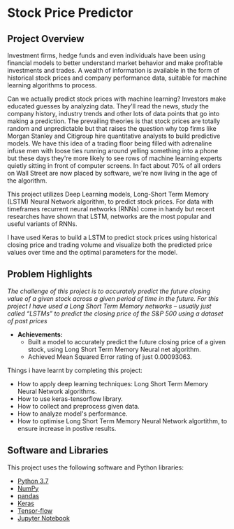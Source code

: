 # Stock Price Predictor

## Project Overview

Investment firms, hedge funds and even individuals have been using financial models to better understand market behavior and make profitable investments and trades. A wealth of information is available in the form of historical stock prices and company performance data, suitable for machine learning algorithms to process.

Can we actually predict stock prices with machine learning? Investors make educated guesses by analyzing data. They'll read the news, study the company history, industry trends and other lots of data points that go into making a prediction. The prevailing theories is that stock prices are totally random and unpredictable but that raises the question why top firms like Morgan Stanley and Citigroup hire quantitative analysts to build predictive models. We have this idea of a trading floor being filled with adrenaline infuse men with loose ties running around yelling something into a phone but these days they're more likely to see rows of machine learning experts quietly sitting in front of computer screens. In fact about 70% of all orders on Wall Street are now placed by software, we're now living in the age of the algorithm.

This project utilizes Deep Learning models, Long-Short Term Memory (LSTM) Neural Network algorithm, to predict stock prices. For data with timeframes recurrent neural networks (RNNs) come in handy but recent researches have shown that LSTM, networks are the most popular and useful variants of RNNs. 

I have used Keras to build a LSTM to predict stock prices using historical closing price and trading volume and visualize both the predicted price values over time and the optimal parameters for the model.


## Problem Highlights
*The challenge of this project is to accurately predict the future closing value of a given stock across a given period of time in the future.  For this project I have used a Long Short Term Memory networks – usually just called “LSTMs” to predict the closing price of the S&P 500 using a dataset of past prices* 

* **Achievements:**
  * Built a model to accurately predict the future closing price of a given stock, using Long Short Term Memory Neural net algorithm. 
  * Achieved Mean Squared Error rating of just 0.00093063.

Things i have learnt by completing this project:
* How to apply deep learning techniques: Long Short Term Memory Neural Network algorithms.
* How to use keras-tensorflow library.
* How to collect and preprocess given data.
* How to analyze model's performance.
* How to optimise Long Short Term Memory Neural Network algortithm, to ensure increase in postive results.


## Software and Libraries
This project uses the following software and Python libraries:

* [Python 3.7](https://www.python.org/download/releases/3.7/) 
* [NumPy](http://www.numpy.org/)
* [pandas](http://pandas.pydata.org/)
* [Keras](https://keras.io/)
* [Tensor-flow](https://www.tensorflow.org)
* [Jupyter Notebook](http://ipython.org/notebook.html)
